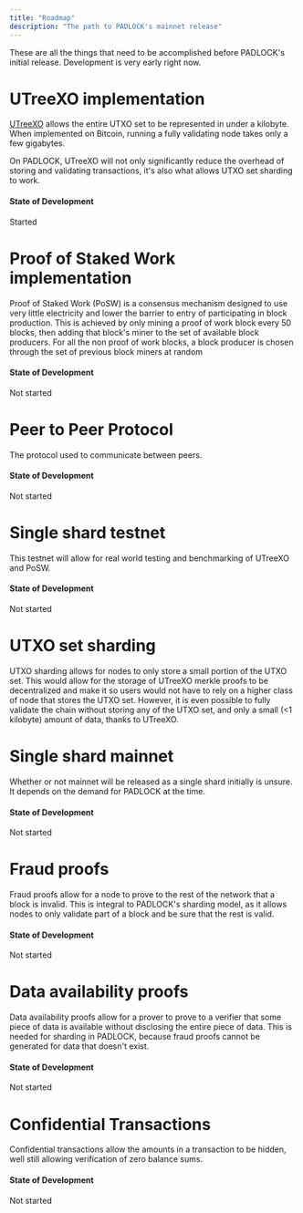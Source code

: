 ```yaml
---
title: "Roadmap"
description: "The path to PADLOCK's mainnet release"
---
```


These are all the things that need to be accomplished before PADLOCK's initial
release. Development is very early right now.

# UTreeXO implementation
[UTreeXO](https://dci.mit.edu/utreexo) allows the entire UTXO set to be
represented in under a kilobyte. When implemented on Bitcoin, running a fully
validating node takes only a few gigabytes.

On PADLOCK, UTreeXO will not only significantly reduce the overhead of storing
and validating transactions, it's also what allows UTXO set sharding to work.

#### State of Development
Started


# Proof of Staked Work implementation
Proof of Staked Work (PoSW) is a consensus mechanism designed to use very little
electricity and lower the barrier to entry of participating in block production.
This is achieved by only mining a proof of work block every 50 blocks, then
adding that block's miner to the set of available block producers. For all the
non proof of work blocks, a block producer is chosen through the set of previous
block miners at random

#### State of Development
Not started


# Peer to Peer Protocol
The protocol used to communicate between peers.

#### State of Development
Not started


# Single shard testnet
This testnet will allow for real world testing and benchmarking of UTreeXO and
PoSW.

#### State of Development
Not started


# UTXO set sharding
UTXO sharding allows for nodes to only store a small portion of the UTXO set.
This would allow for the storage of UTreeXO merkle proofs to be decentralized
and make it so users would not have to rely on a higher class of node that
stores the UTXO set. However, it is even possible to fully validate the chain
without storing any of the UTXO set, and only a small (<1 kilobyte) amount of
data, thanks to UTreeXO.


# Single shard mainnet
Whether or not mainnet will be released as a single shard initially is unsure.
It depends on the demand for PADLOCK at the time.

#### State of Development
Not started

# Fraud proofs
Fraud proofs allow for a node to prove to the rest of the network that a block
is invalid. This is integral to PADLOCK's sharding model, as it allows nodes to
only validate part of a block and be sure that the rest is valid.

#### State of Development
Not started


# Data availability proofs
Data availability proofs allow for a prover to prove to a verifier that some
piece of data is available without disclosing the entire piece of data. This is
needed for sharding in PADLOCK, because fraud proofs cannot be generated for
data that doesn't exist.

#### State of Development
Not started


# Confidential Transactions
Confidential transactions allow the amounts in a transaction to be hidden, well
still allowing verification of zero balance sums.

#### State of Development
Not started
